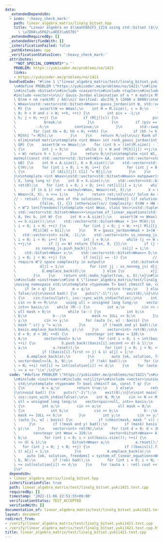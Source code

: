 ```yaml
---
data:
  _extendedDependsOn:
  - icon: ':heavy_check_mark:'
    path: linear_algebra_matrix/linalg_bitset.hpp
    title: "Linear algebra on $\\mathbb{F}_{2}$ using std::bitset ($\\mathbb{F}_{2}$\
      \ \u7DDA\u5F62\u4EE3\u6570)"
  _extendedRequiredBy: []
  _extendedVerifiedWith: []
  _isVerificationFailed: false
  _pathExtension: cpp
  _verificationStatusIcon: ':heavy_check_mark:'
  attributes:
    '*NOT_SPECIAL_COMMENTS*': ''
    PROBLEM: https://yukicoder.me/problems/no/1421
    links:
    - https://yukicoder.me/problems/no/1421
  bundledCode: "#line 1 \"linear_algebra_matrix/test/linalg_bitset.yuki1421.test.cpp\"\
    \n#define PROBLEM \"https://yukicoder.me/problems/no/1421\"\n#line 2 \"linear_algebra_matrix/linalg_bitset.hpp\"\
    \n#include <bitset>\n#include <cassert>\n#include <tuple>\n#include <utility>\n\
    #include <vector>\n\n// Gauss-Jordan elimination of n * m matrix M\n// Complexity:\
    \ O(nm + nm rank(M) / 64)\n// Verified: abc276_h (2000 x 8000)\ntemplate <int\
    \ Wmax>\nstd::vector<std::bitset<Wmax>> gauss_jordan(int W, std::vector<std::bitset<Wmax>>\
    \ M) {\n    assert(W <= Wmax);\n    int H = M.size(), c = 0;\n    for (int h =\
    \ 0; h < H and c < W; ++h, ++c) {\n        int piv = -1;\n        for (int j =\
    \ h; j < H; ++j) {\n            if (M[j][c]) {\n                piv = j;\n   \
    \             break;\n            }\n        }\n        if (piv == -1) {\n   \
    \         --h;\n            continue;\n        }\n        std::swap(M[piv], M[h]);\n\
    \        for (int hh = 0; hh < H; ++hh) {\n            if (hh != h and M[hh][c])\
    \ M[hh] ^= M[h];\n        }\n    }\n    return M;\n}\n\n// Rank of Gauss-Jordan\
    \ eliminated matrix\ntemplate <int Wmax> int rank_gauss_jordan(int W, const std::vector<std::bitset<Wmax>>\
    \ &M) {\n    assert(W <= Wmax);\n    for (int h = (int)M.size() - 1; h >= 0; h--)\
    \ {\n        int j = 0;\n        while (j < W and !M[h][j]) ++j;\n        if (j\
    \ < W) return h + 1;\n    }\n    return 0;\n}\n\ntemplate <int W1, int W2>\nstd::vector<std::bitset<W2>>\n\
    matmul(const std::vector<std::bitset<W1>> &A, const std::vector<std::bitset<W2>>\
    \ &B) {\n    int H = A.size(), K = B.size();\n    std::vector<std::bitset<W2>>\
    \ C(H);\n    for (int i = 0; i < H; i++) {\n        for (int j = 0; j < K; j++)\
    \ {\n            if (A[i][j]) C[i] ^= B[j];\n        }\n    }\n    return C;\n\
    }\n\ntemplate <int Wmax>\nstd::vector<std::bitset<Wmax>> matpower(std::vector<std::bitset<Wmax>>\
    \ X, long long n) {\n    int D = X.size();\n    std::vector<std::bitset<Wmax>>\
    \ ret(D);\n    for (int i = 0; i < D; i++) ret[i][i] = 1;\n    while (n) {\n \
    \       if (n & 1) ret = matmul<Wmax, Wmax>(ret, X);\n        X = matmul<Wmax,\
    \ Wmax>(X, X), n >>= 1;\n    }\n    return ret;\n}\n\n// Solve Ax = b on F_2\n\
    // - retval: {true, one of the solutions, {freedoms}} (if solution exists)\n//\
    \           {false, {}, {}} (otherwise)\n// Complexity: O(HW + HW rank(A) / 64\
    \ + W^2 len(freedoms))\ntemplate <int Wmax, class Vec>\nstd::tuple<bool, std::bitset<Wmax>,\
    \ std::vector<std::bitset<Wmax>>>\nsystem_of_linear_equations(std::vector<std::bitset<Wmax>>\
    \ A, Vec b, int W) {\n    int H = A.size();\n    assert(W <= Wmax);\n    assert(A.size()\
    \ == b.size());\n\n    std::vector<std::bitset<Wmax + 1>> M(H);\n    for (int\
    \ i = 0; i < H; ++i) {\n        for (int j = 0; j < W; ++j) M[i][j] = A[i][j];\n\
    \        M[i][W] = b[i];\n    }\n    M = gauss_jordan<Wmax + 1>(W + 1, M);\n \
    \   std::vector<int> ss(W, -1);\n    std::vector<int> ss_nonneg_js;\n    for (int\
    \ i = 0; i < H; i++) {\n        int j = 0;\n        while (j <= W and !M[i][j])\
    \ ++j;\n        if (j == W) return {false, 0, {}};\n        if (j < W) {\n   \
    \         ss_nonneg_js.push_back(j);\n            ss[j] = i;\n        }\n    }\n\
    \    std::bitset<Wmax> x;\n    std::vector<std::bitset<Wmax>> D;\n    for (int\
    \ j = 0; j < W; ++j) {\n        if (ss[j] == -1) {\n            // This part may\
    \ require W^2 space complexity in output\n            std::bitset<Wmax> d;\n \
    \           d[j] = 1;\n            for (int jj : ss_nonneg_js) d[jj] = M[ss[jj]][j];\n\
    \            D.emplace_back(d);\n        } else {\n            x[j] = M[ss[j]][W];\n\
    \        }\n    }\n    return std::make_tuple(true, x, D);\n}\n#line 3 \"linear_algebra_matrix/test/linalg_bitset.yuki1421.test.cpp\"\
    \n#include <iostream>\n#line 6 \"linear_algebra_matrix/test/linalg_bitset.yuki1421.test.cpp\"\
    \nusing namespace std;\n\ntemplate <typename T> bool chmin(T &m, const T q) {\n\
    \    if (m > q) {\n        m = q;\n        return true;\n    } else\n        return\
    \ false;\n}\n\nvoid bad() {\n    puts(\"-1\");\n    exit(0);\n}\n\nint main()\
    \ {\n    cin.tie(nullptr), ios::sync_with_stdio(false);\n\n    int N, M;\n   \
    \ cin >> N >> M;\n\n    using ull = unsigned long long;\n    vector<pair<ull,\
    \ int>> basis;\n    while (M--) {\n        int a;\n        cin >> a;\n       \
    \ ull mask = 0;\n        while (a--) {\n            int b;\n            cin >>\
    \ b;\n            b--;\n            mask += 1ULL << b;\n        }\n        int\
    \ y;\n        cin >> y;\n        for (auto [v, w] : basis) {\n            if (chmin(mask,\
    \ mask ^ v)) y ^= w;\n        }\n        if (!mask and y) bad();\n        if (mask)\
    \ basis.emplace_back(mask, y);\n    }\n    vector<int> ret(N);\n\n    for (int\
    \ d = 0; d < 30; ++d) {\n        constexpr int Wmax = 320;\n        vector<bitset<Wmax>>\
    \ A;\n        vector<bool> b;\n        for (int i = 0; i < int(basis.size());\
    \ ++i) {\n            b.push_back((basis[i].second >> d) & 1);\n            bitset<Wmax>\
    \ a;\n            a.reset();\n            for (int j = 0; j < N; ++j) {\n    \
    \            if ((basis[i].first >> j) & 1) a[j] = 1;\n            }\n       \
    \     A.emplace_back(a);\n        }\n        auto [ok, solution, freedoms] = system_of_linear_equations<Wmax,\
    \ vector<bool>>(A, b, N);\n        if (!ok) bad();\n        for (int i = 0; i\
    \ < N; ++i) ret[i] += int(solution[i]) << d;\n    }\n    for (auto x : ret) cout\
    \ << x << '\\n';\n}\n"
  code: "#define PROBLEM \"https://yukicoder.me/problems/no/1421\"\n#include \"../linalg_bitset.hpp\"\
    \n#include <iostream>\n#include <utility>\n#include <vector>\nusing namespace\
    \ std;\n\ntemplate <typename T> bool chmin(T &m, const T q) {\n    if (m > q)\
    \ {\n        m = q;\n        return true;\n    } else\n        return false;\n\
    }\n\nvoid bad() {\n    puts(\"-1\");\n    exit(0);\n}\n\nint main() {\n    cin.tie(nullptr),\
    \ ios::sync_with_stdio(false);\n\n    int N, M;\n    cin >> N >> M;\n\n    using\
    \ ull = unsigned long long;\n    vector<pair<ull, int>> basis;\n    while (M--)\
    \ {\n        int a;\n        cin >> a;\n        ull mask = 0;\n        while (a--)\
    \ {\n            int b;\n            cin >> b;\n            b--;\n           \
    \ mask += 1ULL << b;\n        }\n        int y;\n        cin >> y;\n        for\
    \ (auto [v, w] : basis) {\n            if (chmin(mask, mask ^ v)) y ^= w;\n  \
    \      }\n        if (!mask and y) bad();\n        if (mask) basis.emplace_back(mask,\
    \ y);\n    }\n    vector<int> ret(N);\n\n    for (int d = 0; d < 30; ++d) {\n\
    \        constexpr int Wmax = 320;\n        vector<bitset<Wmax>> A;\n        vector<bool>\
    \ b;\n        for (int i = 0; i < int(basis.size()); ++i) {\n            b.push_back((basis[i].second\
    \ >> d) & 1);\n            bitset<Wmax> a;\n            a.reset();\n         \
    \   for (int j = 0; j < N; ++j) {\n                if ((basis[i].first >> j) &\
    \ 1) a[j] = 1;\n            }\n            A.emplace_back(a);\n        }\n   \
    \     auto [ok, solution, freedoms] = system_of_linear_equations<Wmax, vector<bool>>(A,\
    \ b, N);\n        if (!ok) bad();\n        for (int i = 0; i < N; ++i) ret[i]\
    \ += int(solution[i]) << d;\n    }\n    for (auto x : ret) cout << x << '\\n';\n\
    }\n"
  dependsOn:
  - linear_algebra_matrix/linalg_bitset.hpp
  isVerificationFile: true
  path: linear_algebra_matrix/test/linalg_bitset.yuki1421.test.cpp
  requiredBy: []
  timestamp: '2022-11-06 22:51:55+09:00'
  verificationStatus: TEST_ACCEPTED
  verifiedWith: []
documentation_of: linear_algebra_matrix/test/linalg_bitset.yuki1421.test.cpp
layout: document
redirect_from:
- /verify/linear_algebra_matrix/test/linalg_bitset.yuki1421.test.cpp
- /verify/linear_algebra_matrix/test/linalg_bitset.yuki1421.test.cpp.html
title: linear_algebra_matrix/test/linalg_bitset.yuki1421.test.cpp
---
```

